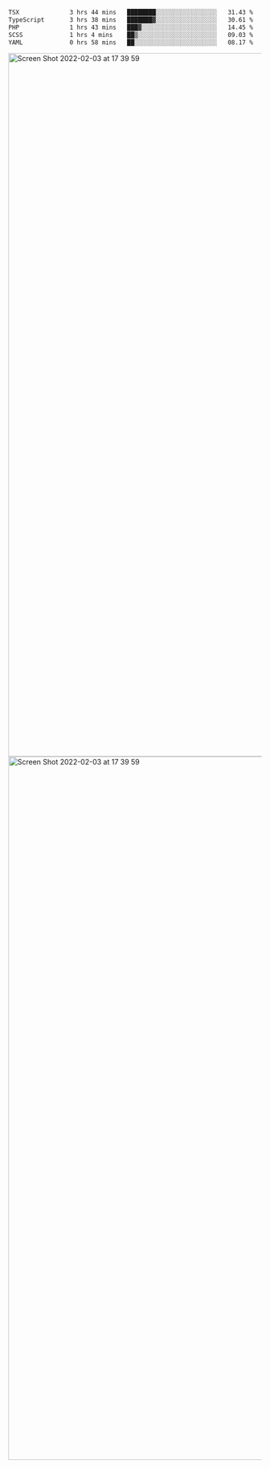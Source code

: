 <!--START_SECTION:waka-->

```txt
TSX              3 hrs 44 mins   ████████░░░░░░░░░░░░░░░░░   31.43 %
TypeScript       3 hrs 38 mins   ███████▓░░░░░░░░░░░░░░░░░   30.61 %
PHP              1 hrs 43 mins   ███▓░░░░░░░░░░░░░░░░░░░░░   14.45 %
SCSS             1 hrs 4 mins    ██▒░░░░░░░░░░░░░░░░░░░░░░   09.03 %
YAML             0 hrs 58 mins   ██░░░░░░░░░░░░░░░░░░░░░░░   08.17 %
```

<!--END_SECTION:waka-->

<img width="1400" alt="Screen Shot 2022-02-03 at 17 39 59" src="https://user-images.githubusercontent.com/45716542/152387304-f2b60485-53a6-4f4b-a818-5cefb1b0c0ae.png">
<img width="1400" alt="Screen Shot 2022-02-03 at 17 39 59" src="https://user-images.githubusercontent.com/45716542/152387273-ea5cdf21-2a45-44da-8bef-00c1763b1d42.png">
